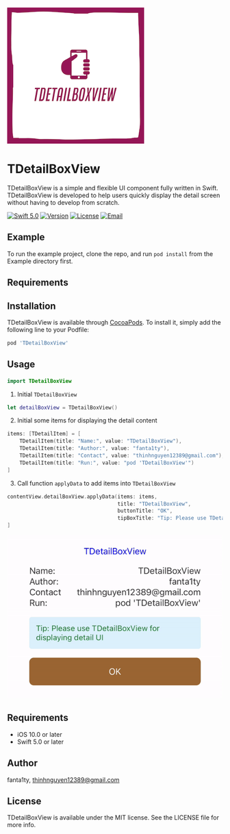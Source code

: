 ![LOGO](https://github.com/fanta1ty/TDetailBoxView/blob/master/ScreenShot/Logo.png)

# TDetailBoxView

TDetailBoxView is a simple and flexible UI component fully written in Swift. TDetailBoxView is developed to help users quickly display the detail screen without having to develop from scratch.

  
[![Swift 5.0](https://img.shields.io/badge/Swift-5.0-brightgreen)](https://developer.apple.com/swift/)
[![Version](https://img.shields.io/cocoapods/v/TDetailBoxView.svg?style=flat)](https://cocoapods.org/pods/TDetailBoxView)
[![License](https://img.shields.io/cocoapods/l/TDetailBoxView.svg?style=flat)](https://cocoapods.org/pods/TDetailBoxView)
[![Email](https://img.shields.io/badge/contact-@thinhnguyen12389@gmail.com-blue)](thinhnguyen12389@gmail.com)

## Example

To run the example project, clone the repo, and run `pod install` from the Example directory first.

## Requirements

## Installation

TDetailBoxView is available through [CocoaPods](https://cocoapods.org). To install
it, simply add the following line to your Podfile:

```ruby
pod 'TDetailBoxView'
```

## Usage
```swift
import TDetailBoxView
```

1) Initial ``TDetailBoxView`` 
```swift
let detailBoxView = TDetailBoxView()
```

2) Initial some items for displaying the detail content
```swift
items: [TDetailItem] = [
    TDetailItem(title: "Name:", value: "TDetailBoxView"),
    TDetailItem(title: "Author:", value: "fanta1ty"),
    TDetailItem(title: "Contact", value: "thinhnguyen12389@gmail.com"),
    TDetailItem(title: "Run:", value: "pod 'TDetailBoxView'")
]
```

3) Call function ``applyData`` to add items into ``TDetailBoxView``
```swift
contentView.detailBoxView.applyData(items: items,
                                    title: "TDetailBoxView",
                                    buttonTitle: "OK",
                                    tipBoxTitle: "Tip: Please use TDetailBoxView for displaying detail UI")
]
```


![til](https://github.com/fanta1ty/TDetailBoxView/blob/master/ScreenShot/demo.gif)

## Requirements
- iOS 10.0 or later
- Swift 5.0 or later

## Author

fanta1ty, thinhnguyen12389@gmail.com

## License

TDetailBoxView is available under the MIT license. See the LICENSE file for more info.
